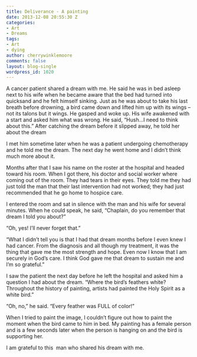 ```yaml
---
title: Deliverance - A painting
date: 2013-12-08 20:55:30 Z
categories:
- Art
- Dreams
tags:
- Art
- dying
author: cherrywinklemoore
comments: false
layout: blog-single
wordpress_id: 1020
---
```


A cancer patient shared a dream with me. He said he was in bed asleep next to his wife when he became aware that the bed had turned into quicksand and he felt himself sinking. Just as he was about to take his last breath before drowning, a bird came down and lifted him up with its wings – not its talons but it wings. He gasped and woke up. His wife awakened with a start and asked him what was wrong. He said, “Hush…I need to think about this.” After catching the dream before it slipped away, he told her about the dream

I met him sometime later when he was a patient undergoing chemotherapy and he told me the dream. The next day he went home and I didn’t think much more about it.

Months after that I saw his name on the roster at the hospital and headed toward his room. When I got there, his doctor and social worker where coming out of the room. They had tears in their eyes. They told me they had just told the man that their last intervention had not worked; they had just recommended that he go home to hospice care.

I entered the room and sat in silence with the man and his wife for several minutes. When he could speak, he said, “Chaplain, do you remember that dream I told you about?”

“Oh, yes! I’ll never forget that.”

“What I didn’t tell you is that I had that dream months before I even knew I had cancer. From the diagnosis and all though my treatment, it was the thing that gave me the most strength and hope. Even now I know that I am securely in God’s care. I think God gave me that dream to sustain me and I’m so grateful.”

I saw the patient the next day before he left the hospital and asked him a question I had about the dream. “Where the bird’s feathers white? Throughout the history of painting, artists had painted the Holy Spirit as a white bird.”

“Oh, no,” he said. “Every feather was FULL of color!”

When I tried to paint the image, I couldn’t figure out how to paint the moment when the bird came to him in bed. My painting has a female person and is a few seconds later when the person is hanging on and the bird is supporting her.

I am grateful to this  man who shared his dream with me.
